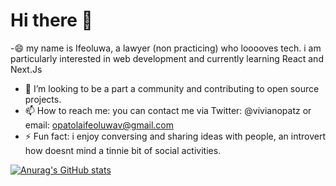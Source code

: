 # Hi there 👋

-😄 my name is Ifeoluwa, a lawyer (non practicing) who looooves tech. i am particularly interested in web development and currently learning React and Next.Js 
- 🔭 I’m looking to be a part a community and contributing to open source projects.
- 📫 How to reach me: you can contact me via Twitter: @vivianopatz or email: opatolaifeoluwav@gmail.com
- ⚡ Fun fact: i enjoy conversing and sharing ideas with people, an introvert how doesnt mind a tinnie bit of social activities.








[![Anurag's GitHub stats](https://github-readme-stats.vercel.app/api?username=ifeoluwatomiii)](https://github.com/anuraghazra/github-readme-stats)




